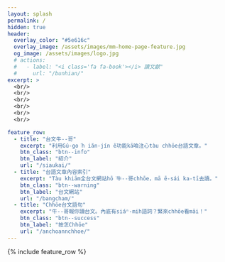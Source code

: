 ```yaml
---
layout: splash
permalink: /
hidden: true
header:
  overlay_color: "#5e616c"
  overlay_image: /assets/images/mm-home-page-feature.jpg
  og_image: /assets/images/logo.jpg
  # actions:
  #   - label: "<i class='fa fa-book'></i> 讀文獻"
  #     url: "/bunhian/"
excerpt: >
  <br/>
  <br/>
  <br/>
  <br/>
  <br/>
  <br/>

feature_row:
  - title: "台文牛--哥"
    excerpt: "利用Gú-go͘h iăn-jín ê功能kā咱注心tàu chhōe台語文章。"
    btn_class: "btn--info"
    btn_label: "紹介"
    url: "/siaukai/"
  - title: "台語文章內容索引"
    excerpt: "Tàu khiām全台文網站hō͘牛--哥chhōe，mā ē-sái ka-tī去讀。"
    btn_class: "btn--warning"
    btn_label: "台文網站"
    url: "/bangcham/"
  - title: "Chhōe台文語句"
    excerpt: "牛--哥報你讀台文。內底有siáⁿ-mih語詞？緊來chhōe看māi！"
    btn_class: "btn--success"
    btn_label: "按怎Chhōe"
    url: "/anchoannchhoe/"
---
```


{% include feature_row %}
